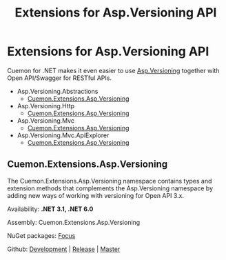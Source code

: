 ﻿---
uid: extensions-asp-versioning-md
title: Extensions for Asp.Versioning API
---
# Extensions for Asp.Versioning API

 Cuemon for .NET makes it even easier to use [Asp.Versioning](https://github.com/dotnet/aspnet-api-versioning) together with Open API/Swagger for RESTful APIs.

+ Asp.Versioning.Abstractions
  + [Cuemon.Extensions.Asp.Versioning](#cuemonextensionsaspversioning)
+ Asp.Versioning.Http
  + [Cuemon.Extensions.Asp.Versioning](#cuemonextensionsaspversioning)
+ Asp.Versioning.Mvc
  + [Cuemon.Extensions.Asp.Versioning](#cuemonextensionsaspversioning)
+ Asp.Versioning.Mvc.ApiExplorer
  + [Cuemon.Extensions.Asp.Versioning](#cuemonextensionsaspversioning)

## Cuemon.Extensions.Asp.Versioning

The Cuemon.Extensions.Asp.Versioning namespace contains types and extension methods that complements the Asp.Versioning namespace by adding new ways of working with versioning for Open API 3.x.

Availability: **.NET 3.1, .NET 6.0**

Assembly: Cuemon.Extensions.Asp.Versioning

NuGet packages: [Focus](https://www.nuget.org/packages/Cuemon.Extensions.Asp.Versioning)

Github: [Development](https://github.com/gimlichael/Cuemon/tree/development/src/Cuemon.Extensions.Asp.Versioning) | [Release](https://github.com/gimlichael/Cuemon/tree/release/src/Cuemon.Extensions.Asp.Versioning) | [Master](https://github.com/gimlichael/Cuemon/tree/master/src/Cuemon.Extensions.Asp.Versioning)